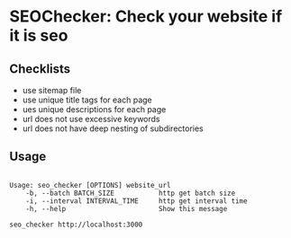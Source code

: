 # SEOChecker: Check your website if it is seo

## Checklists

- use sitemap file
- use unique title tags for each page
- ues unique descriptions for each page
- url does not use excessive keywords
- url does not have deep nesting of subdirectories

## Usage

<pre><code>
Usage: seo_checker [OPTIONS] website_url
    -b, --batch BATCH_SIZE           http get batch size
    -i, --interval INTERVAL_TIME     http get interval time
    -h, --help                       Show this message
</code></pre>

<code>seo_checker http://localhost:3000</code>
